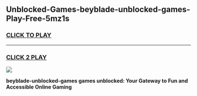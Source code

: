 
## Unblocked-Games-beyblade-unblocked-games-Play-Free-5mz1s
<h3>
<a href="https://premium76.site?title=beyblade-unblocked-games&ref=19M">CLICK TO PLAY</a></h3>
<hr>

<h3>
<a href="https://premium76.site?title=beyblade-unblocked-games&ref=19M">CLICK 2 PLAY</a>
  
</h3>

<a href="https://premium76.site?title=beyblade-unblocked-games&ref=19M"><img src="https://clearcache.store/games.png"></a>


**beyblade-unblocked-games games unblocked: Your Gateway to Fun and Accessible Online Gaming**
